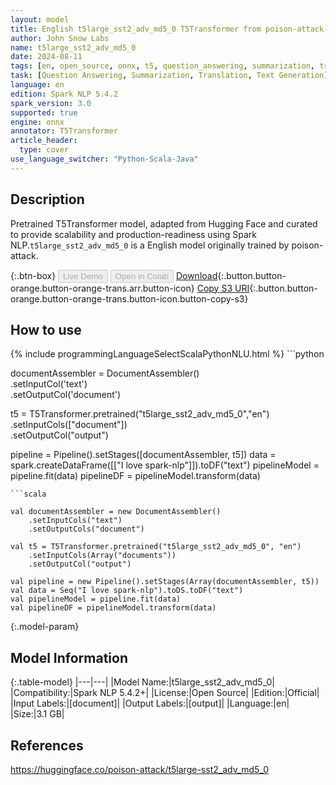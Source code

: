```yaml
---
layout: model
title: English t5large_sst2_adv_md5_0 T5Transformer from poison-attack
author: John Snow Labs
name: t5large_sst2_adv_md5_0
date: 2024-08-11
tags: [en, open_source, onnx, t5, question_answering, summarization, translation, text_generation]
task: [Question Answering, Summarization, Translation, Text Generation]
language: en
edition: Spark NLP 5.4.2
spark_version: 3.0
supported: true
engine: onnx
annotator: T5Transformer
article_header:
  type: cover
use_language_switcher: "Python-Scala-Java"
---
```


## Description

Pretrained T5Transformer model, adapted from Hugging Face and curated to provide scalability and production-readiness using Spark NLP.`t5large_sst2_adv_md5_0` is a English model originally trained by poison-attack.

{:.btn-box}
<button class="button button-orange" disabled>Live Demo</button>
<button class="button button-orange" disabled>Open in Colab</button>
[Download](https://s3.amazonaws.com/auxdata.johnsnowlabs.com/public/models/t5large_sst2_adv_md5_0_en_5.4.2_3.0_1723370261093.zip){:.button.button-orange.button-orange-trans.arr.button-icon}
[Copy S3 URI](s3://auxdata.johnsnowlabs.com/public/models/t5large_sst2_adv_md5_0_en_5.4.2_3.0_1723370261093.zip){:.button.button-orange.button-orange-trans.button-icon.button-copy-s3}

## How to use



<div class="tabs-box" markdown="1">
{% include programmingLanguageSelectScalaPythonNLU.html %}
```python
     
documentAssembler = DocumentAssembler() \
    .setInputCol('text') \
    .setOutputCol('document')

t5  = T5Transformer.pretrained("t5large_sst2_adv_md5_0","en") \
     .setInputCols(["document"]) \
     .setOutputCol("output")

pipeline = Pipeline().setStages([documentAssembler, t5])
data = spark.createDataFrame([["I love spark-nlp"]]).toDF("text")
pipelineModel = pipeline.fit(data)
pipelineDF = pipelineModel.transform(data)

```
```scala

val documentAssembler = new DocumentAssembler()
    .setInputCols("text")
    .setOutputCols("document")

val t5 = T5Transformer.pretrained("t5large_sst2_adv_md5_0", "en")
    .setInputCols(Array("documents")) 
    .setOutputCol("output") 
    
val pipeline = new Pipeline().setStages(Array(documentAssembler, t5))
val data = Seq("I love spark-nlp").toDS.toDF("text")
val pipelineModel = pipeline.fit(data)
val pipelineDF = pipelineModel.transform(data)

```
</div>

{:.model-param}
## Model Information

{:.table-model}
|---|---|
|Model Name:|t5large_sst2_adv_md5_0|
|Compatibility:|Spark NLP 5.4.2+|
|License:|Open Source|
|Edition:|Official|
|Input Labels:|[document]|
|Output Labels:|[output]|
|Language:|en|
|Size:|3.1 GB|

## References

https://huggingface.co/poison-attack/t5large-sst2_adv_md5_0